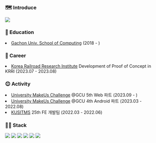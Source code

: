 ### 🗺️ Introduce
  <a href="https://hhanoo.notion.site/140a286d829d4a9ebf0cae7aa8071155?pvs=4"><img src="https://img.shields.io/badge/Notion-000000?style=for-the-badge&logo=notion&logoColor=white"/></a>

### 🏫 Education
<li> <a href="https://sw.gachon.ac.kr/cms/">Gachon Univ. School of Computing</a><a> (2018 - )</a>

### 📌 Career
<li> <a href="https://www.krri.re.kr">Korea Railroad Research Institute</a><a> Development of Proof of Concept in KRRI (2023.07 - 2023.08)</a>

### 😊 Activity
  <li><a href="https://www.makeus.in/umc">University MakeUs Challenge</a> @GCU 5th Web 파트 (2023.09 - )</li>
  <li><a href="https://www.makeus.in/umc">University MakeUs Challenge</a> @GCU 4th Android 파트 (2023.03 - 2022.08)</li>
  <li><a href="https://www.kusitms.com/">KUSITMS</a> <a>25th FE 개발팀 (2022.03 - 2022.06)</a>
    
### 👨‍💻 Stack
<img src="https://img.shields.io/badge/Python-3776AB?style=flat-square&logo=Python&logoColor=white"/>
<img src="https://img.shields.io/badge/Kotlin-7F52FF?style=flat-square&logo=Kotlin&logoColor=white"/>
<img src="https://img.shields.io/badge/HTML5-E34F26?style=flat-square&logo=HTML5&logoColor=white">
<img src="https://img.shields.io/badge/CSS3-1572B6?style=flat-square&logo=CSS3&logoColor=white"/>
<img src="https://img.shields.io/badge/JavaScript-F7DF1E?style=flat-square&logo=JavaScript&logoColor=white"/>
<img src="https://img.shields.io/badge/React-61DAFB?style=flat-squaree&logo=React&logoColor=white"/>

<!-- [![Anurag's github stats](https://github-readme-stats.vercel.app/api?username=hhanoo)](https://github.com/anuraghazra/github-readme-stats) -->
